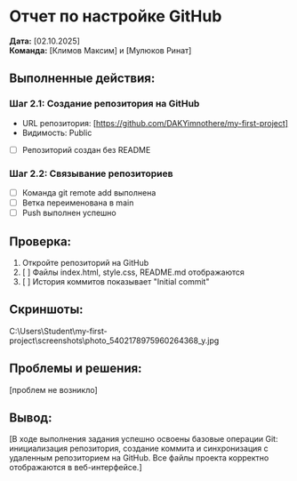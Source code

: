 # Отчет по настройке GitHub

**Дата:** [02.10.2025]  
**Команда:** [Климов Максим] и [Мулюков Ринат]

## Выполненные действия:

### Шаг 2.1: Создание репозитория на GitHub
- URL репозитория: [https://github.com/DAKYimnothere/my-first-project]
- Видимость: Public
- [ ] Репозиторий создан без README

### Шаг 2.2: Связывание репозиториев
- [ ] Команда git remote add выполнена
- [ ] Ветка переименована в main
- [ ] Push выполнен успешно

## Проверка:
1. Откройте репозиторий на GitHub
2. [ ] Файлы index.html, style.css, README.md отображаются
3. [ ] История коммитов показывает "Initial commit"

## Скриншоты:
C:\Users\Student\my-first-project\screenshots\photo_5402178975960264368_y.jpg

## Проблемы и решения:
[проблем не возникло]

## Вывод:
[В ходе выполнения задания успешно освоены базовые операции Git: инициализация репозитория, создание коммита и синхронизация с удаленным репозиторием на GitHub. Все файлы проекта корректно отображаются в веб-интерфейсе.]